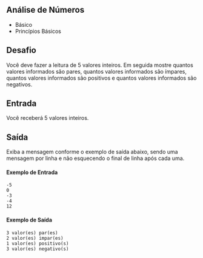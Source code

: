## Análise de Números
* Básico
* Princípios Básicos

## Desafio
Você deve fazer a leitura de 5 valores inteiros. Em seguida mostre quantos valores informados são pares, quantos valores informados são ímpares, quantos valores informados são positivos e quantos valores informados são negativos.

## Entrada
Você receberá 5 valores inteiros.

## Saída
Exiba a mensagem conforme o exemplo de saída abaixo, sendo uma mensagem por linha e não esquecendo o final de linha após cada uma.


#### Exemplo de Entrada
~~~~
-5
0
-3
-4
12
~~~~
#### Exemplo de Saída
~~~~
3 valor(es) par(es)
2 valor(es) impar(es)
1 valor(es) positivo(s)
3 valor(es) negativo(s)
~~~~